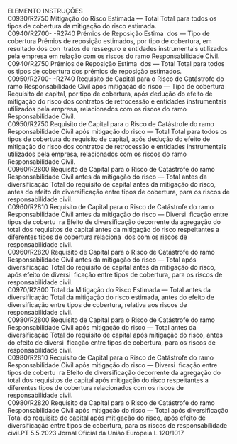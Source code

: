  
ELEMENTO  INSTRUÇÕES  
C0930/R2750  Mitigação do Risco Estimada 
— Total  Total para todos os tipos de cobertura da mitigação do risco estimada.  
C0940/R2700- 
-R2740  Prémios de Reposição Estima ­
dos — Tipo de cobertura  Prémios de reposição estimados, por tipo de cobertura, em resultado dos con ­
tratos de resseguro e entidades instrumentais utilizados pela empresa em relação 
com os riscos do ramo Responsabilidade Civil.  
C0940/R2750  Prémios de Reposição Estima ­
dos — Total  Total para todos os tipos de cobertura dos prémios de reposição estimados.  
C0950/R2700- 
-R2740  Requisito de Capital para o 
Risco de Catástrofe do ramo 
Responsabilidade Civil após 
mitigação do risco — Tipo de 
cobertura  Requisito de capital, por tipo de cobertura, após dedução do efeito de mitigação 
do risco dos contratos de retrocessão e entidades instrumentais utilizados pela 
empresa, relacionados com os riscos do ramo Responsabilidade Civil.  
C0950/R2750  Requisito de Capital para o 
Risco de Catástrofe do ramo 
Responsabilidade Civil após 
mitigação do risco — Total  Total para todos os tipos de cobertura do requisito de capital, após dedução do 
efeito de mitigação do risco dos contratos de retrocessão e entidades instrumentais 
utilizados pela empresa, relacionados com os riscos do ramo Responsabilidade 
Civil.  
C0960/R2800  Requisito de Capital para o 
Risco de Catástrofe do ramo 
Responsabilidade Civil antes da 
mitigação do risco — Total 
antes da diversificação  Total do requisito de capital antes da mitigação do risco, antes do efeito de 
diversificação entre tipos de cobertura, para os riscos de responsabilidade civil.  
C0960/R2810  Requisito de Capital para o 
Risco de Catástrofe do ramo 
Responsabilidade Civil antes da 
mitigação do risco — Diversi ­
ficação entre tipos de cobertu ­
ra  Efeito de diversificação decorrente da agregação do total dos requisitos de capital 
antes da mitigação do risco respeitantes a diferentes tipos de cobertura relaciona ­
dos com os riscos de responsabilidade civil.  
C0960/R2820  Requisito de Capital para o 
Risco de Catástrofe do ramo 
Responsabilidade Civil antes da 
mitigação do risco — Total 
após diversificação  Total do requisito de capital antes da mitigação do risco, após efeito de diversi ­
ficação entre tipos de cobertura, para os riscos de responsabilidade civil.  
C0970/R2800  Total da Mitigação do Risco 
Estimada — Total antes da 
diversificação  Total da mitigação do risco estimada, antes do efeito de diversificação entre tipos 
de cobertura, relativa aos riscos de responsabilidade civil.  
C0980/R2800  Requisito de Capital para o 
Risco de Catástrofe do ramo 
Responsabilidade Civil após 
mitigação do risco — Total 
antes da diversificação  Total do requisito de capital após mitigação do risco, antes do efeito de diversi ­
ficação entre tipos de cobertura, para os riscos de responsabilidade civil.  
C0980/R2810  Requisito de Capital para o 
Risco de Catástrofe do ramo 
Responsabilidade Civil após 
mitigação do risco — Diversi ­
ficação entre tipos de cobertu ­
ra  Efeito de diversificação decorrente da agregação do total dos requisitos de capital 
após mitigação do risco respeitantes a diferentes tipos de cobertura relacionados 
com os riscos de responsabilidade civil.  
C0980/R2820  Requisito de Capital para o 
Risco de Catástrofe do ramo 
Responsabilidade Civil após 
mitigação do risco — Total 
após diversificação  Total do requisito de capital após mitigação do risco, após efeito de diversificação 
entre tipos de cobertura, para os riscos de responsabilidade civil.PT  5.5.2023 Jornal Oficial da União Europeia L 120/1017